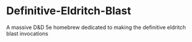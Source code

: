 # Definitive-Eldritch-Blast
A massive D&amp;D 5e homebrew dedicated to making the definitive eldritch blast invocations
